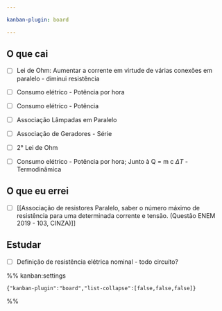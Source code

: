 ```yaml
---

kanban-plugin: board

---
```


## O que cai

- [ ] Lei de Ohm: Aumentar a corrente em virtude de várias conexões em paralelo - diminui resistência
- [ ] Consumo elétrico - Potência por hora
- [ ] Consumo elétrico - Potência
- [ ] Associação Lâmpadas em Paralelo
- [ ] Associação de Geradores - Série
- [ ] 2° Lei de Ohm
- [ ] Consumo elétrico - Potência por hora; Junto à Q = m c $\Delta T$ - Termodinâmica


## O que eu errei

- [ ] [[Associação de resistores Paralelo, saber o número máximo de resistência para uma determinada corrente e tensão. (Questão ENEM 2019 - 103, CINZA)]]


## Estudar

- [ ] Definição de resistência elétrica nominal - todo circuíto?




%% kanban:settings
```
{"kanban-plugin":"board","list-collapse":[false,false,false]}
```
%%